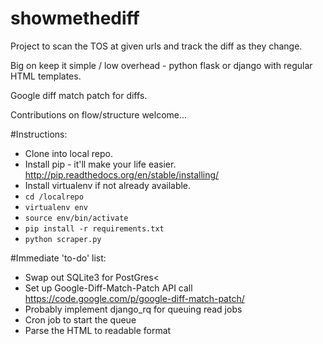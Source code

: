 # showmethediff
Project to scan the TOS at given urls and track the diff as they change. 

Big on keep it simple / low overhead - python flask or django with regular HTML templates. 


Google diff match patch for diffs.

Contributions on flow/structure welcome...
  
#Instructions:

* Clone into local repo.
* Install pip - it'll make your life easier. http://pip.readthedocs.org/en/stable/installing/
* Install virtualenv if not already available.
* `cd /localrepo`
* `virtualenv env`
* `source env/bin/activate`
* `pip install -r requirements.txt`
* `python scraper.py`

#Immediate 'to-do' list:

* Swap out SQLite3 for PostGres<
* Set up Google-Diff-Match-Patch API call https://code.google.com/p/google-diff-match-patch/
* Probably implement django_rq for queuing read jobs
* Cron job to start the queue
* Parse the HTML to readable format


